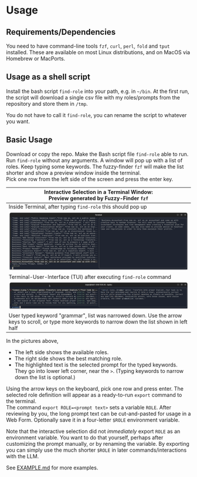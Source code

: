 # Usage

## Requirements/Dependencies

You need to have command-line tools `fzf`, `curl`, `perl`, `fold` and `tput` installed. These are available on most Linux distributions, and on MacOS via Homebrew or MacPorts.

## Usage as a shell script

Install the bash script `find-role` into your path, e.g. in `~/bin`. At the first run, the script will download a single csv file with my roles/prompts from the repository and store them in `/tmp`.

You do not have to call it `find-role`, you can rename the script to whatever you want.

## Basic Usage

Download or copy the repo. Make the Bash script file `find-role` able to run.  
Run `find-role` without any arguments. A window will pop up with a list of roles. Keep typing some keywords. The fuzzy-finder `fzf` will make the list shorter and show a preview window inside the terminal.  
Pick one row from the left side of the screen and press the enter key.

| Interactive Selection in a Terminal Window:   <br>Preview generated by Fuzzy-Finder <code>fzf</code>|
|----------|
|  Inside Terminal, after typing `find-role` this should pop up  |
| ![fzf in action](img/screenshot-terminal-find-role.png)  |
|  Terminal-User-Interface (TUI) after executing `find-role` command    |
| ![fzf in action](img/screenshot-terminal-find-role--grammar.png)  |
|  User typed keyword "grammar", list was narrowed down. Use the arrow keys to scroll, or type more keywords to narrow down the list shown in left half |

In the pictures above,

- The left side shows the available roles.
- The right side shows the best matching role.
- The highlighted text is the selected prompt for the typed keywords. They go into lower left corner, near the `>`. (Typing keywords to narrow down the list is optional.)

Using the arrow keys on the keyboard, pick one row and press enter. The selected role definition will appear as a ready-to-run `export` command to the terminal.  
The command `export ROLE=<prompt text>` sets a variable `ROLE`. After reviewing by you, the long prompt text can be cut-and-pasted for usage in a Web Form. Optionally  save it in a four-letter `$ROLE` environment variable.

Note that the interactive selection did not _immediately_ export `ROLE` as an environment variable. You want to do that yourself, perhaps after customizing the prompt manually, or by renaming the variable. By exporting you can simply use the much shorter `$ROLE` in later commands/interactions with the LLM.

See [EXAMPLE.md](EXAMPLE.md) for more examples.
